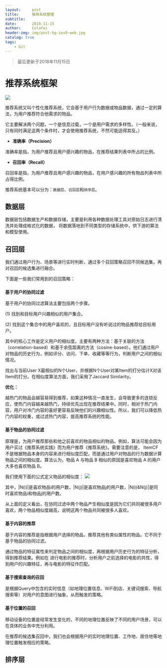 ```yaml
---
layout:     post
title:      推荐系统整理
subtitle:   
date:       2018-11-15
author:     Colafei
header-img: img/post-bg-ios9-web.jpg
catalog: true
tags:
    - Git
---
```


>最后更新于2018年11月15日

# 推荐系统框架
![](https://upload-images.jianshu.io/upload_images/13880974-53ee77bcf6aaab62.png?imageMogr2/auto-orient/strip%7CimageView2/2/w/904/format/webp)

推荐系统又叫个性化推荐系统，它会基于用户行为数据或物品数据，通过一定的算法，为用户推荐符合他需求的物品。

它主要解决两个问题，一个是信息过载，一个是用户需求的多样性。（一般来说，只有同时满足这两个条件时，才会使用推荐系统，不然可能适得其反。）

- **准确率（Precision）**

准确率是指，为用户推荐且用户感兴趣的物品，在推荐结果列表中所占的比例。

- **召回率（Recall）**

召回率是指，为用户推荐且用户感兴趣的物品，在用户感兴趣的所有物品列表中所占得比例。


推荐系统基本可以分为：``` 数据层 ```、``` 召回层 ```和``` 排序层 ```。

## 数据层 

数据层包括数据生产和数据存储，主要是利用各种数据处理工具对原始日志进行清洗并处理成格式化的数据，
将数据落地到不同类型的存储系统中，供下游的算法和模型使用。

## 召回层

我们通过用户行为、场景等进行实时判断，通过多个召回策略召回不同候选集。再对召回的候选集进行融合。

下面是一些我们常用到的召回策略：

### ``` 基于用户的协同过滤 ```

基于用户的协同过滤算法主要包括两个步骤。

(1) 找到和目标用户兴趣相似的用户集合。

(2) 找到这个集合中的用户喜欢的，且目标用户没有听说过的物品推荐给目标用户。

其中的核心工作是定义用户的相似度。主要有两种方法：基于关联的方法（correlation-based）和基于余弦距离的方法（cosine-based）。他们通过用户对物品的历史行为，例如评分、访问、下单、收藏等等行为，判断用户之间的相似情况。

找出与当前User X最相似的N个User，并根据N个User对某Item的打分估计X对该Item的打分。在相似度算法方面，我们采用了Jaccard Similarity。

**优化：**

越热门的物品会越容易得到推荐，如果这种情况一直发生，会导致更多的连锁反应，使热门内容越来越热门，持续优先出现在推荐结果中。同时，相对于热门内容，用户对冷门内容的喜好更容易反映他们的兴趣相似性。所以，我们可以降低热门内容的权重，或过滤热门内容，提高推荐系统的性能。

### ``` 基于物品的协同过滤 ```

原理是，为用户推荐那些和他之前喜欢的物品相似的物品。例如，算法可能会因为用户买过《推荐系统实践》而为用户推荐《推荐系统》。需要注意的是，
ItemCF 不是根据物品本身的内容来进行相似度匹配，而是通过用户对物品的行为数据计算物品之间的相似度。算法认为，物品 A 与物品 B 相似的原因是喜欢物品 A 的用户大多也喜欢物品 B。

我们使用下面的公式定义物品的相似度：
![](https://upload-images.jianshu.io/upload_images/13880974-f91b92fb2718926a.png?imageMogr2/auto-orient/strip%7CimageView2/2/w/1240)


其中，|N(i)|是喜欢物品i的用户数，|N(j)|是喜欢物品j的用户数，|N(i)&N(j)|是同时喜欢物品i和物品j的用户数。

从上面的定义看出，在协同过滤中两个物品产生相似度是因为它们共同被很多用户喜欢，两个物品相似度越高，说明这两个物品共同被很多人喜欢。

### ``` 基于内容的推荐 ```

基于内容的推荐是指根据用户选择的物品，推荐其他有类似属性的物品。它不同于基于物品的协同过滤。

通过物品的特征属性来判定物品之间的相似度，再根据用户历史行为的特征分析，得到推荐结果。例如在
进行电影的推荐时，分析用户之前选择的电影的共性，得到用户的兴趣特征，再与电影的特征作匹配。

### ``` 基于搜索查询的召回 ```

是根据Query中包含的实时信息（如地理位置信息、WiFi到店、关键词搜索、导航搜索等）对用户的意图进行抽象，从而触发的策略。

### ``` 基于位置的召回 ```

移动设备的位置是经常发生变化的，不同的地理位置反映了不同的用户场景，可以在具体的业务中充分利用。

在推荐的候选集召回中，我们也会根据用户的实时地理位置、工作地、居住地等地理位置触发相应的策略。

## 排序层

###


###


###
